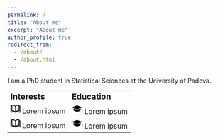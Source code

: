 ```yaml
---
permalink: /
title: "About me"
excerpt: "About me"
author_profile: true
redirect_from: 
  - /about/
  - /about.html
---
```


I am a PhD student in Statistical Sciences at the University of Padova.

<table border="0">
 <tr>
    <td><b style="font-size:18px">Interests</b></td>
    <td><b style="font-size:18px">Education</b></td>
 </tr>
 <tr>
    <td><font style="font-size:16px"><img src="../images/index.png" width="22">  Lorem ipsum </font></td>
    <td><font style="font-size:16px"> <img src="../images/49944.png" width="24">  Lorem ipsum </font></td>
 </tr>
  <tr>
    <td><font style="font-size:16px"><img src="../images/index.png" width="22">  Lorem ipsum </font></td>
    <td><font style="font-size:16px"> <img src="../images/49944.png" width="24">  Lorem ipsum </font></td>
 </tr>
</table>

